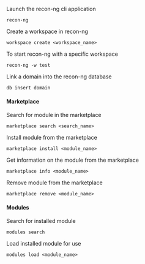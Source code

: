 
Launch the recon-ng cli application
```
recon-ng
```

Create a workspace in recon-ng
```
workspace create <workspace_name>
```

To start recon-ng with a specific workspace
```
recon-ng -w test
```

Link a domain into the recon-ng database
```
db insert domain
```


#### Marketplace

Search for module in the marketplace 
```
marketplace search <search_name>
```

Install module from the marketplace
```
marketplace install <module_name>
```

Get information on the module from the marketplace 
```
marketplace info <module_name>
```

Remove module from the marketplace
```
marketplace remove <module_name>
```


#### Modules

Search for installed module
```
modules search
```

Load installed module for use
```
modules load <module_name>
```
